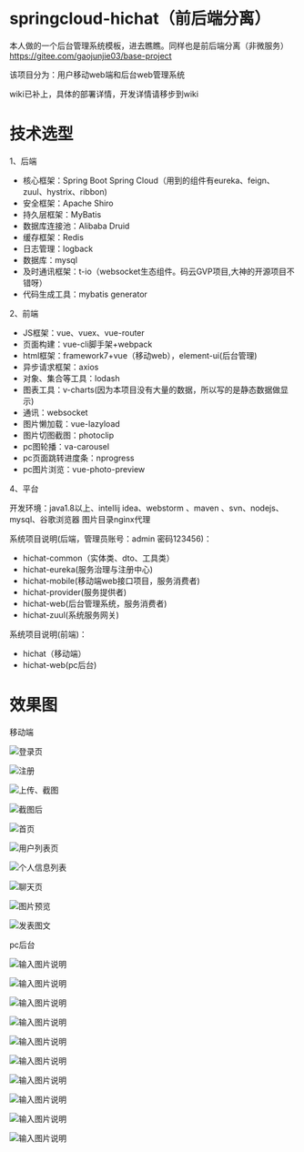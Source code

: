 # springcloud-hichat（前后端分离）

本人做的一个后台管理系统模板，进去瞧瞧。同样也是前后端分离（非微服务）https://gitee.com/gaojunjie03/base-project

该项目分为：用户移动web端和后台web管理系统

wiki已补上，具体的部署详情，开发详情请移步到wiki


# 技术选型

1、后端
- 核心框架：Spring Boot Spring Cloud（用到的组件有eureka、feign、zuul、hystrix、ribbon)
- 安全框架：Apache Shiro
- 持久层框架：MyBatis
- 数据库连接池：Alibaba Druid
- 缓存框架：Redis
- 日志管理：logback
- 数据库：mysql
- 及时通讯框架：t-io（websocket生态组件。码云GVP项目,大神的开源项目不错呀）
- 代码生成工具：mybatis generator



2、前端
- JS框架：vue、vuex、vue-router
- 页面构建：vue-cli脚手架+webpack
- html框架：framework7+vue（移动web），element-ui(后台管理)
- 异步请求框架：axios
- 对象、集合等工具：lodash
- 图表工具：v-charts(因为本项目没有大量的数据，所以写的是静态数据做显示)
- 通讯：websocket
- 图片懒加载：vue-lazyload
- 图片切图截图：photoclip
- pc图轮播：va-carousel
- pc页面跳转进度条：nprogress
- pc图片浏览：vue-photo-preview

4、平台

开发环境：java1.8以上、intellij idea、webstorm 、maven 、svn、nodejs、mysql、谷歌浏览器
图片目录nginx代理


系统项目说明(后端，管理员账号：admin 密码123456)：
- hichat-common（实体类、dto、工具类）
- hichat-eureka(服务治理与注册中心)
- hichat-mobile(移动端web接口项目，服务消费者)
- hichat-provider(服务提供者)
- hichat-web(后台管理系统，服务消费者)
- hichat-zuul(系统服务网关)

系统项目说明(前端)：
- hichat（移动端）
- hichat-web(pc后台)

# 效果图

移动端

![登录页](https://images.gitee.com/uploads/images/2018/0803/220648_2f3cddf8_621372.png "微信图片_20180803220206.png")

![注册](https://images.gitee.com/uploads/images/2018/0803/220718_72e29fdd_621372.png "微信图片_20180803220245.png")

![上传、截图](https://images.gitee.com/uploads/images/2018/0803/220738_eeeaf6db_621372.png "微信图片_20180803220238.png")

![截图后](https://images.gitee.com/uploads/images/2018/0803/220756_59829bf3_621372.png "微信图片_20180803220241.png")

![首页](https://images.gitee.com/uploads/images/2018/0803/220841_9ba0caed_621372.png "微信图片_20180803220310.png")

![用户列表页](https://images.gitee.com/uploads/images/2018/0803/220854_8faf8f41_621372.png "微信图片_20180803220248.png")

![个人信息列表](https://images.gitee.com/uploads/images/2018/0803/220908_37bdb51a_621372.png "微信图片_20180803220251.png")

![聊天页](https://images.gitee.com/uploads/images/2018/0803/221000_594a8576_621372.png "微信图片_20180803220256.png")

![图片预览](https://images.gitee.com/uploads/images/2018/0803/221016_86ec980d_621372.png "微信图片_20180803220259.png")

![发表图文](https://images.gitee.com/uploads/images/2018/0803/221036_1b8384ac_621372.png "微信图片_20180803220304.png")

pc后台

![输入图片说明](https://images.gitee.com/uploads/images/2018/0803/221250_2a99c7c5_621372.png "微信图片_20180803220344.png")

![输入图片说明](https://images.gitee.com/uploads/images/2018/0803/221301_da0875f3_621372.png "微信图片_20180803220347.png")

![输入图片说明](https://images.gitee.com/uploads/images/2018/0803/221316_176cce78_621372.png "微信图片_20180803220350.png")

![输入图片说明](https://images.gitee.com/uploads/images/2018/0803/221332_b273c26e_621372.png "微信图片_20180803220352.png")

![输入图片说明](https://images.gitee.com/uploads/images/2018/0803/221341_f8b22042_621372.png "微信图片_20180803220355.png")

![输入图片说明](https://images.gitee.com/uploads/images/2018/0803/221351_c16891ca_621372.png "微信图片_20180803220359.png")

![输入图片说明](https://images.gitee.com/uploads/images/2018/0803/221528_c5d96197_621372.png "微信图片_20180803220415.png")

![输入图片说明](https://images.gitee.com/uploads/images/2018/0803/221543_c1db84bd_621372.png "微信图片_20180803220419.png")

![输入图片说明](https://images.gitee.com/uploads/images/2018/0803/221555_cb7a9960_621372.png "微信图片_20180803220422.png")

![输入图片说明](https://images.gitee.com/uploads/images/2018/0803/221607_1c8c281d_621372.png "微信图片_20180803220430.png")

